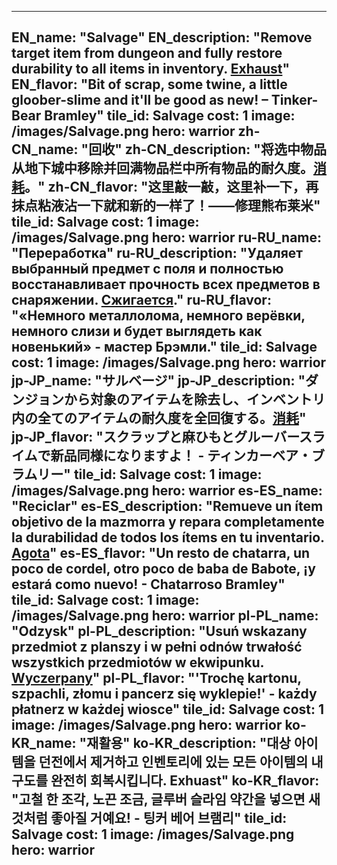 ---

EN_name: "Salvage"
EN_description: "Remove target item from dungeon and fully restore durability to all items in inventory. <u>Exhaust</u>"
EN_flavor: "Bit of scrap, some twine, a little gloober-slime and it'll be good as new! – Tinker-Bear Bramley"
tile_id: Salvage
cost: 1
image: /images/Salvage.png
hero: warrior
zh-CN_name: "回收"
zh-CN_description: "将选中物品从地下城中移除并回满物品栏中所有物品的耐久度。<u>消耗</u>。"
zh-CN_flavor: "这里敲一敲，这里补一下，再抹点粘液沾一下就和新的一样了！——修理熊布莱米"
tile_id: Salvage
cost: 1
image: /images/Salvage.png
hero: warrior
ru-RU_name: "Переработка"
ru-RU_description: "Удаляет выбранный предмет с поля и полностью восстанавливает прочность всех предметов в снаряжении. <u>Сжигается</u>."
ru-RU_flavor: "«Немного металлолома, немного верёвки, немного слизи и будет выглядеть как новенький» - мастер Брэмли."
tile_id: Salvage
cost: 1
image: /images/Salvage.png
hero: warrior
jp-JP_name: "サルベージ"
jp-JP_description: "ダンジョンから対象のアイテムを除去し、インベントリ内の全てのアイテムの耐久度を全回復する。<u>消耗</u>"
jp-JP_flavor: "スクラップと麻ひもとグルーバースライムで新品同様になりますよ！ - ティンカーベア・ブラムリー"
tile_id: Salvage
cost: 1
image: /images/Salvage.png
hero: warrior
es-ES_name: "Reciclar"
es-ES_description: "Remueve un ítem objetivo de la mazmorra y repara completamente la durabilidad de todos los ítems en tu inventario. <u>Agota</u>"
es-ES_flavor: "Un resto de chatarra, un poco de cordel, otro poco de baba de Babote, ¡y estará como nuevo! - Chatarroso Bramley"
tile_id: Salvage
cost: 1
image: /images/Salvage.png
hero: warrior
pl-PL_name: "Odzysk"
pl-PL_description: "Usuń wskazany przedmiot z planszy i w pełni odnów trwałość wszystkich przedmiotów w ekwipunku. <u>Wyczerpany</u>"
pl-PL_flavor: "'Trochę kartonu, szpachli, złomu i pancerz się wyklepie!' - każdy płatnerz w każdej wiosce"
tile_id: Salvage
cost: 1
image: /images/Salvage.png
hero: warrior
ko-KR_name: "재활용"
ko-KR_description: "대상 아이템을 던전에서 제거하고 인벤토리에 있는 모든 아이템의 내구도를 완전히 회복시킵니다. Exhuast"
ko-KR_flavor: "고철 한 조각, 노끈 조금, 글루버 슬라임 약간을 넣으면 새것처럼 좋아질 거예요! - 팅커 베어 브램리"
tile_id: Salvage
cost: 1
image: /images/Salvage.png
hero: warrior
---